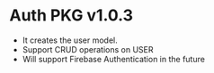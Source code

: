 # Auth PKG v1.0.3

-   It creates the user model.
-   Support CRUD operations on USER
-   Will support Firebase Authentication in the future
